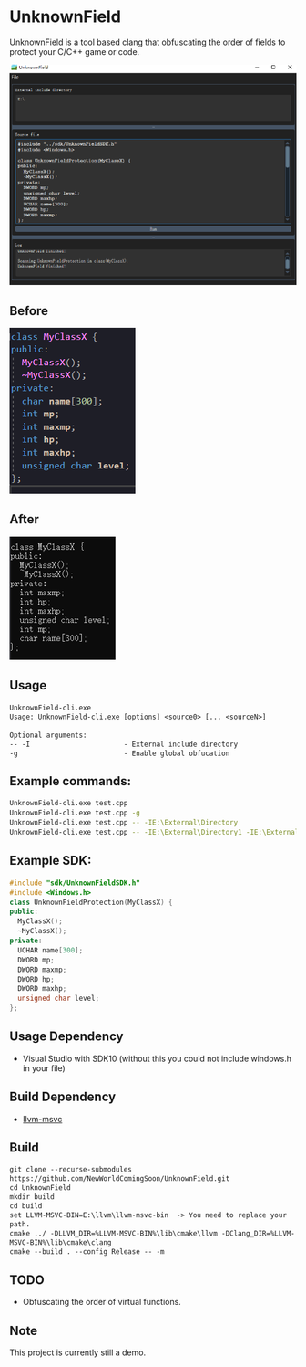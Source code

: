 # UnknownField
UnknownField is a tool based clang that obfuscating the order of fields to protect your C/C++ game or code.

![image](images/UnknownField-gui.png)

## Before
![image](images/UnknownField_before.png)

## After
![image](images/UnknownField_after.png)

## Usage
```
UnknownField-cli.exe
Usage: UnknownField-cli.exe [options] <source0> [... <sourceN>]

Optional arguments:
-- -I                       - External include directory
-g                          - Enable global obfucation
```

## Example commands:
```bash
UnknownField-cli.exe test.cpp
UnknownField-cli.exe test.cpp -g
UnknownField-cli.exe test.cpp -- -IE:\External\Directory
UnknownField-cli.exe test.cpp -- -IE:\External\Directory1 -IE:\External\Directory2
```

## Example SDK:
```C++
#include "sdk/UnknownFieldSDK.h"
#include <Windows.h>
class UnknownFieldProtection(MyClassX) {
public:
  MyClassX();
  ~MyClassX();
private:
  UCHAR name[300];
  DWORD mp;
  DWORD maxmp;
  DWORD hp;
  DWORD maxhp;
  unsigned char level;
};
```

## Usage Dependency
- Visual Studio with SDK10 (without this you could not include windows.h in your file)

## Build Dependency
- [llvm-msvc](https://github.com/NewWorldComingSoon/llvm-msvc-build/releases)

## Build
```
git clone --recurse-submodules https://github.com/NewWorldComingSoon/UnknownField.git
cd UnknownField
mkdir build
cd build
set LLVM-MSVC-BIN=E:\llvm\llvm-msvc-bin  -> You need to replace your path.
cmake ../ -DLLVM_DIR=%LLVM-MSVC-BIN%\lib\cmake\llvm -DClang_DIR=%LLVM-MSVC-BIN%\lib\cmake\clang
cmake --build . --config Release -- -m
```

## TODO
- Obfuscating the order of virtual functions.

## Note
This project is currently still a demo.
